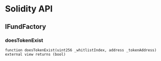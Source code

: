 # Solidity API

## IFundFactory

### doesTokenExist

```solidity
function doesTokenExist(uint256 _whitlistIndex, address _tokenAddress) external view returns (bool)
```

